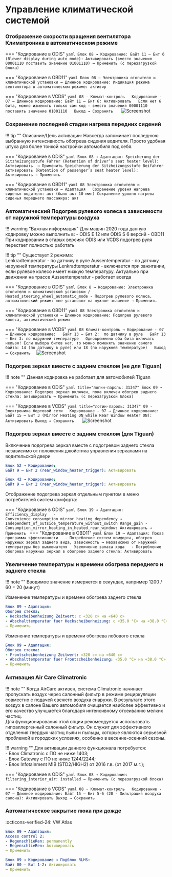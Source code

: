 
# Управление климатической системой

### Отображение скорости вращения вентилятора Климатроника в автоматическом режиме

=== "Кодирование в ODIS"
    ``` yaml
    Блок 08 → Кодирование:
    Байт 11 – Бит 6 (Blower display during auto mode): Активировать (вместо значения 00001110 поставить значение 01001110)
    → Применить (с перезагрузкой блока)
    ```
    
=== "Кодирование в OBD11"
    ```yaml
    Блок 08 – Электроника отопителя и климатической установки → Длинное кодирование:
    Индикация режима вентилятора в автоматическом режиме: активир
    ```
    
=== "Кодирование в VCDS"
    ```yaml
    08 - Климат-контроль  
    Кодирование - 07 → Длинное кодирование:
    Байт 11 – Бит 6: Активировать  
    Если нет 6 бита, можно изменить только сам код - вместо значения 00001110 поставить значение 01001110  
    Выход → Сохранить  
    ```
    ![Screenshot](../images/MQB/climate.jpg)      

### Сохранение последней стадии нагрева передних сидений

!!! tip ""
    Описание/Цель активации: Навсегда запоминает последнюю выбранную интенсивность обогрева сидения водителя. Просто удобная штука для более тонкой настройки автомобиля под себя.

=== "Кодирование в ODIS"
    ``` yaml
    Блок 08 → Адаптация:
    Speicherung der Sitzheizungsstufe Fahrer (Retention of driver’s seat heater level): Активировать 
    → Применить
    Speicherung der Sitzheizungsstufe Beifahrer активировать (Retention of passenger’s seat heater level): Активировать
    → Применить
    ```
    
=== "Кодирование в OBD11"
    ```yaml
    08 Электроника отопителя и климатической установки → Адаптация  
    Сохранение уровня нагрева сиденья водителя: акт (было акт 10 мин)
    Сохранение уровня нагрева сиденья переднего пассажира: акт
    ```
    
### Автоматический Подогрев рулевого колеса в зависимости от наружной температуры воздуха

!!! warning "Важная информация"
    Для машин 2020 года данную кодировку можно выполнить в:
      - ODIS E 12 или ODIS S 6 версий
      - OBD11
    При кодировании в старых версиях ODIS или VCDS подогрев руля перестает полностью работать  

!!! tip ""
     Существует 2 режима:  
     Lenkradtemperatur - по датчику в руле
     Aussentemperatur - по датчику наружней температуры
     Lenkradtemperatur - включается при зажигании, если рулевое колесо имеет низкую температуру. Актуально при движении на трассе
     Aussentemperatur - работает всегда

=== "Кодирование в ODIS"
    ``` yaml
    Блок 8 → Кодирование:
    Электроника отопителя и климатической установки / Heated_steering_wheel_automatic_mode
    - Подогрев рулевого колеса, автоматический режим: «не установл» на нужное значение
    → Применить
    ```
    
=== "Кодирование в OBD11"
    ```yaml
    08 Электроника отопителя и климатической установки → Длинное кодирование:
    Подогрев рулевого колеса, автоматический режим
    ```
    
=== "Кодирование в VCDS"
    ```yaml
    08 Климат-контроль → Кодирование - 07 → Длинное кодирование:  
    Байт 13 – Бит 2:  по датчику в руле  
    Байт 13 – Бит 3: по наружней температуре  
    Одновременно оба бита включать нельзя!
    Если выбора битов нет, то можно поменять значение самого байта: 14 (по датчику в руле) или 18 (по наружней температуре)  
    Выход → Сохранить 
    ``` 
    ![Screenshot](../images/MQB/wheel.png)    

### Подогрев зеркал вместе с задним стеклом (не для Tiguan)

!!! note ""
     Данная кодировка не работает для автомобилей Tiguan

=== "Кодирование в ODIS"
    ``` yaml title="логин-пароль: 31347"
    Блок 09 → Кодирование:
    Подогрев зеркал включен, пока включен обогрев заднего стекла: активировать
    → Применить (с перезагрузкой блока)
    ```
    
=== "Кодирование в VCDS" 
    ```yaml title="логин-пароль: 31347"
    09 - Электроника бортовой сети  
    Кодирование - 07 → Длинное кодирование:
    Байт 15 – Бит 3 (Mirror Heating ON while Rear Window Heater ON): Активировать
    Выход → Сохранить  
    ```
    ![Screenshot](../images/MQB/rear.jpg)  

### Подогрев зеркал вместе с задним стеклом (для Tiguan)

Включение подогрева зеркал вместе с подогревом заднего стекла независимо от положения джойстика управления зеркалами на водительской двери

``` yaml
Блок 52 → Кодирование:
Байт 9 – Бит 2 (rear_window_heater_trigger): Активировать
```

``` yaml
Блок 42 → Кодирование:
Байт 9 – Бит 2 (rear_window_heater_trigger): Активировать
```

Отображение подогрева зеркал отдельным пунктом в меню потребителей систем комфорта:

=== "Кодирование в ODIS"
    ``` yaml
    Блок 19 → Адаптация:
    Efficiency_display  
    - Convenience_consumption_mirror_heating_dependency → Independent_of_outside_temperature_without_switch
    Range_gain
    - Consumption_mirror_heating_in_heated_rear_window: Активировать
    → Применить 
    ```
=== "Кодирование в OBD11"
    ``` yaml
    Блок 19 → Адаптация:
    Показ программы эффективности  
    - Потребление систем комфорта, обогрев наружных зеркал заднего вида, зависимость → Независимо от наружней температуры без выключателя  
    Увеличение запаса хода  
    - Потребление обогрева наружных зеркал в обогреве заднего стекла: Активировать
    ```

### Увеличение температуры и времени обогрева переднего и заднего стекла

!!! note ""
	Вводимое значение измеряется в секундах, например 1200 / 60 = 20 (минут)

Изменение температуры и времени обогрева заднего стекла
``` yaml title="логин-пароль: 31347"
Блок 09 → Адаптация:
Обогрев стекла:
- Heckscheibenheizung Zeitwert: с «320 с» на «640 с»
- Abschalttemperatur fuer Heckscheibenheizung: с «35.0 °C» на «38.0 °C»
→ Применить
```

Изменение температуры и времени обогрева лобового стекла
``` yaml title="логин-пароль: 31347"
Блок 09 → Адаптация:
Обогрев стекла:
- Frontscheibenheizung Zeitwert: «320 с» на «640 с»
- Abschalttemperatur fuer Frontscheibenheizung: «35.0 °C» на «38.0 °C»
→ Применить
```

### Активация Air Care Climatronic

!!! note ""
    Когда AirCare активен, система Climatronic начинает пропускать воздух через салонный фильтр в режиме рециркуляции совместно с подачей свежего воздуха снаружи. В результате этого воздух в салоне Вашего автомобиля очищается наиболее эффективно и его качество улучшается благодаря интенсивному отсеиванию мелких частиц.  
    Для функционирования этой опции рекомендуется использовать гипоаллергенный салонный фильтр. Он служит для эффективного отделения твердых частиц пыли и пыльцы, которые являются серьезной проблемой в городских условиях, особенно в весенне-осенний сезоны.

!!! warning ""
    Для активации данного функционала потребуется:  
    - Блок Climatronic с ПО не ниже 1403;  
    - Блок Gateway с ПО не ниже 1244/2244;  
    - Блок Infotainment MIB (STD2/HIGH2) от 2016 г.в. (от 2017 м.г.);  

=== "Кодирование в ODIS"
    ``` yaml
    Блок 08 → Кодирование:
    filtering_interior_air: installed
    → Применить (с перезагрузкой блока)
    ```
    
=== "Кодирование в VCDS" 
    ```yaml
    08 - Климат-контроль  
    Кодирование - 07 → Длинное кодирование:
    Байт 15 – Бит 5-6 (20 - Фильтрация воздуха салона): Активировать
    Выход → Сохранить  
    ```
    
### Автоматическое закрытие люка при дожде
:octicons-verified-24: VW Atlas

``` yaml title="логин-пароль: 31347"
Блок 09 → Адаптация:
Access control 2:
- RegenschlieRen: permanently
- RegenschlieRen: Активировать
→ Применить
```

``` yaml title="логин-пароль: 31347"
Блок 09 → Кодирование → Подблок RLНS:
Байт 00 – Бит 1-2: Активировать
→ Применить
```